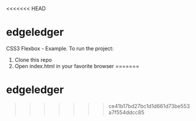 <<<<<<< HEAD
# edgeledger

CSS3 Flexbox - Example. To run the project:

1. Clone this repo
2. Open index.html in your favorite browser
=======
# edgeledger
>>>>>>> ce41b17bd27bc1d1d661d73be553a7f554ddcc85
